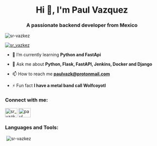 <h1 align="center">Hi 👋, I'm Paul Vazquez</h1>
<h3 align="center">A passionate backend developer from Mexico</h3>

<p align="left"> <img src="https://komarev.com/ghpvc/?username=sr-vazkez&label=Profile%20views&color=0e75b6&style=flat" alt="sr-vazkez" /> </p>


<p align="left"> <a href="https://twitter.com/sr_vazkez" target="blank"><img src="https://img.shields.io/twitter/follow/sr_vazkez?logo=twitter&style=for-the-badge" alt="sr_vazkez" /></a> </p>

- 🌱 I’m currently learning **Python and FastApi**

- 💬 Ask me about **Python, Flask, FastAPI, Jenkins, Docker and Django**

- 📫 How to reach me **paulvazk@protonmail.com**

- ⚡ Fun fact **I have a metal band call Wolfcoyotl**

<h3 align="left">Connect with me:</h3>
<p align="left">
<a href="https://twitter.com/sr_vazkez" target="blank"><img align="center" src="https://cdn.jsdelivr.net/npm/simple-icons@3.0.1/icons/twitter.svg" alt="sr_vazkez" height="30" width="40" /></a>
<a href="https://fb.com/paul vazquez" target="blank"><img align="center" src="https://cdn.jsdelivr.net/npm/simple-icons@3.0.1/icons/facebook.svg" alt="paul vazquez" height="30" width="40" /></a>
</p>

<h3 align="left">Languages and Tools:</h3>

<p>&nbsp;<img align="center" src="https://github-readme-stats.vercel.app/api?username=sr-vazkez&show_icons=true&locale=en" alt="sr-vazkez" /></p>

